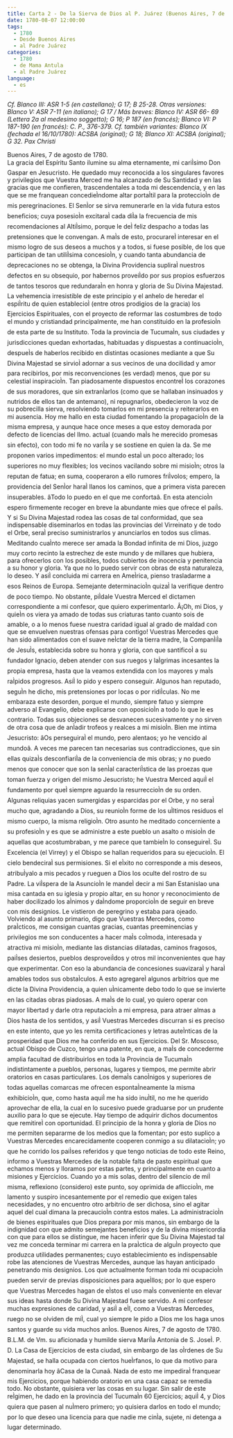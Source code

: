 ```yaml
---
title: Carta 2 - De la Sierva de Dios al P. Juárez (Buenos Aires, 7 de agosto de 1780).
date: 1780-08-07 12:00:00
tags:
  - 1780
  - Desde Buenos Aires
  - al Padre Juárez
categories:
  - 1780
  - de Mama Antula
  - al Padre Juárez
language:
  - es
---
```

_Cf. Blanco III: ASR 1-5 (en castellano); G 17; B 25-28.
Otras versiones: Blanco V: ASR 7-11 (en italiano); G 17 / Más breves: Blanco IV: ASR 66- 69 (Lettera 2a al medesimo soggetto); G 16; P 187 (en francés); Blanco VI: P 187-190 (en francés): C. P., 376-379.
Cf. también variantes: Blanco IX (fechada el 16/10/1780): ACSBA (original); G 18; Blanco XI: ACSBA (original); G 32.
Pax Christi_

<div align="left">
Buenos Aires, 7 de agosto de 1780.
</div>
La gracia del Espíritu Santo ilumine su alma eternamente, mi cariÌsimo Don Gaspar en Jesucristo. He quedado muy reconocida a los singulares favores y privilegios que Vuestra Merced me ha alcanzado de Su Santidad y en las gracias que me confieren, trascendentales a toda mi descendencia, y en las que se me franquean concedieÌndome altar portaÌtil para la proteccioÌn de mis peregrinaciones. El SenÌor se sirva remunerarle en la vida futura estos beneficios; cuya posesioÌn excitaraÌ cada diÌa la frecuencia de mis recomendaciones al AltiÌsimo, porque le deÌ feliz despacho a todas las pretensiones que le convengan. A maÌs de esto, procurareÌ interesar en el mismo logro de sus deseos a muchos y a todos, si fuese posible, de los que participan de tan utiliÌsima concesioÌn, y cuando tanta abundancia de deprecaciones no se obtenga, la Divina Providencia supliraÌ nuestros defectos en su obsequio, por habernos proveiÌdo por sus propios esfuerzos de tantos tesoros que redundaraÌn en honra y gloria de Su Divina Majestad.
La vehemencia irresistible de este principio y el anhelo de heredar el espiÌritu de quien establecioÌ (entre otros prodigios de la gracia) los Ejercicios Espirituales, con el proyecto de reformar las costumbres de todo el mundo y cristiandad principalmente, me han constituido en la profesioÌn de esta parte de su Instituto.
Toda la provincia de TucumaÌn, sus ciudades y jurisdicciones quedan exhortadas, habituadas y dispuestas a continuacioÌn, despueÌs de haberlos recibido en distintas ocasiones mediante a que Su Divina Majestad se sirvioÌ adornar a sus vecinos de una docilidad y amor para recibirlos, por mis reconvenciones (es verdad) menos, que por su celestial inspiracioÌn. Tan piadosamente dispuestos encontreÌ los corazones de sus moradores, que sin extranÌarlos (como que se hallaban insinuados y nutridos de ellos tan de antemano), ni repugnarlos, obedecieron la voz de su pobrecilla sierva, resolviendo tomarlos en mi presencia y reiterarlos en mi ausencia.
Hoy me hallo en esta ciudad fomentando la propagacioÌn de la misma empresa, y aunque hace once meses a que estoy demorada por defecto de licencias del Ilmo. actual (cuando maÌs he merecido promesas sin efecto), con todo mi fe no variÌa y se sostiene en quien la da. Se me proponen varios impedimentos: el mundo estaÌ un poco alterado; los superiores no muy flexibles; los vecinos vacilando sobre mi misioÌn; otros la reputan de fatua; en suma, cooperaron a ello rumores friÌvolos; empero, la providencia del SenÌor haraÌ llanos los caminos, que a primera vista parecen insuperables. âTodo lo puedo en el que me confortaâ. En esta atencioÌn espero firmemente recoger en breve la abundante mies que ofrece el paiÌs. Y si Su Divina Majestad rodea las cosas de tal conformidad, que sea indispensable diseminarlos en todas las provincias del Virreinato y de todo el Orbe, seraÌ preciso suministrarlos y anunciarlos en todos sus climas.
Meditando cuaÌnto merece ser amada la Bondad infinita de mi Dios, juzgo muy corto recinto la estrechez de este mundo y de millares que hubiera, para ofrecerlos con los posibles, todos cubiertos de inocencia y penitencia a su honor y gloria. Ya que no lo puedo servir con obras de esta naturaleza, lo deseo.
 Y asiÌ concluida mi carrera en AmeÌrica, pienso trasladarme a esos Reinos de Europa. Semejante determinacioÌn quizaÌ la verifique dentro de poco tiempo. No obstante, piÌdale Vuestra Merced el dictamen correspondiente a mi confesor, que quiero experimentarlo. Â¡Oh, mi Dios, y quieÌn os viera ya amado de todas sus criaturas tanto cuanto sois de amable, o a lo menos fuese nuestra caridad igual al grado de maldad con que se envuelven nuestras ofensas para contigo!
Vuestras Mercedes que han sido alimentados con el suave neÌctar de la tierra madre, la CompanÌiÌa de JesuÌs, establecida sobre su honra y gloria, con que santificoÌ a su fundador Ignacio, deben atender con sus ruegos y laÌgrimas incesantes la propia empresa, hasta que la veamos extendida con los mayores y maÌs raÌpidos progresos. AsiÌ lo pido y espero conseguir.
Algunos han reputado, seguÌn he dicho, mis pretensiones por locas o por ridiÌculas. No me embaraza este desorden, porque el mundo, siempre fatuo y siempre adverso al Evangelio, debe explicarse con oposicioÌn a todo lo que le es contrario. Todas sus objeciones se desvanecen sucesivamente y no sirven de otra cosa que de anÌadir trofeos y realces a mi misioÌn. Bien me intima Jesucristo: âOs perseguiraÌ el mundo, pero alentaos; yo he vencido al mundoâ. A veces me parecen tan necesarias sus contradicciones, que sin ellas quizaÌs desconfiariÌa de la conveniencia de mis obras; y no puedo menos que conocer que son la senÌal caracteriÌstica de las proezas que toman fuerza y origen del mismo Jesucristo; he Vuestra Merced aquiÌ el fundamento por queÌ siempre aguardo la resurreccioÌn de su orden. Algunas reliquias yacen sumergidas y esparcidas por el Orbe, y no seraÌ mucho que, agradando a Dios, su reunioÌn forme de los uÌltimos residuos el mismo cuerpo, la misma religioÌn.
Otro asunto he meditado concerniente a su profesioÌn y es que se administre a este pueblo un asalto o misioÌn de aquellas que acostumbraban, y me parece que tambieÌn lo conseguireÌ. Su Excelencia (el Virrey) y el Obispo se hallan requeridos para su ejecucioÌn. El cielo bendeciraÌ sus permisiones. Si el eÌxito no corresponde a mis deseos, atribuÌyalo a mis pecados y rueguen a Dios los oculte del rostro de su Padre.
La viÌspera de la AsuncioÌn le mandeÌ decir a mi San Estanislao una misa cantada en su iglesia y propio altar, en su honor y reconocimiento de haber docilizado los aÌnimos y daÌndome proporcioÌn de seguir en breve con mis designios. Le vistieron de peregrino y estaba para ojeado.
Volviendo al asunto primario, digo que Vuestras Mercedes, como praÌcticos, me consigan cuantas gracias, cuantas preeminencias y privilegios me son conducentes a hacer maÌs coÌmoda, interesada y atractiva mi misioÌn, mediante las distancias dilatadas, caminos fragosos, paiÌses desiertos, pueblos desproveiÌdos y otros mil inconvenientes que hay que experimentar. Con eso la abundancia de concesiones suavizaraÌ y haraÌ amables todos sus obstaÌculos. A esto agregareÌ algunos arbitrios que me dicte la Divina Providencia, a quien uÌnicamente debo todo lo que se invierte en las citadas obras piadosas. A maÌs de lo cual, yo quiero operar con mayor libertad y darle otra reputacioÌn a mi empresa, para atraer almas a Dios hasta de los sentidos, y asiÌ Vuestras Mercedes discurran si es preciso en este intento, que yo les remita certificaciones y letras auteÌnticas de la prosperidad que Dios me ha conferido en sus Ejercicios.
Del Sr. Moscoso, actual Obispo de Cuzco, tengo una patente, en que, a maÌs de concederme amplia facultad de distribuirlos en toda la Provincia de TucumaÌn indistintamente a pueblos, personas, lugares y tiempos, me permite abrir oratorios en casas particulares. Los demaÌs canoÌnigos y superiores de todas aquellas comarcas me ofrecen espontaÌneamente la misma exhibicioÌn, que, como hasta aquiÌ me ha sido inuÌtil, no me he querido aprovechar de ella, la cual en lo sucesivo puede graduarse por un prudente auxilio para lo que se ejecute. Hay tiempo de adquirir dichos documentos que remitireÌ con oportunidad.
El principio de la honra y gloria de Dios no me permiten separarme de los medios que la fomentan; por esto suplico a Vuestras Mercedes encarecidamente cooperen conmigo a su dilatacioÌn; yo que he corrido los paiÌses referidos y que tengo noticias de todo este Reino, informo a Vuestras Mercedes de la notable falta de pasto espiritual que echamos menos y lloramos por estas partes, y principalmente en cuanto a misiones y Ejercicios. Cuando yo a mis solas, dentro del silencio de miÌ misma, reflexiono (considero) este punto, soy oprimida de afliccioÌn, me lamento y suspiro incesantemente por el remedio que exigen tales necesidades, y no encuentro otro arbitrio de ser dichosa, sino el agitar aquel del cual dimana la precaucioÌn contra estos males.
La administracioÌn de bienes espirituales que Dios prepara por mis manos, sin embargo de la indignidad con que admito semejantes beneficios y de la divina misericordia con que para ellos se distingue, me hacen inferir que Su Divina Majestad tal vez me conceda terminar mi carrera en la praÌctica de alguÌn proyecto que produzca utilidades permanentes; cuyo establecimiento es indispensable robe las atenciones de Vuestras Mercedes, aunque las hayan anticipado penetrando mis designios. Los que actualmente forman toda mi ocupacioÌn pueden servir de previas disposiciones para aqueÌllos; por lo que espero que Vuestras Mercedes hagan de eÌstos el uso maÌs conveniente en elevar sus ideas hasta donde Su Divina Majestad fuese servido.
A mi confesor muchas expresiones de caridad, y asiÌ a eÌl, como a Vuestras Mercedes, ruego no se olviden de miÌ, cual yo siempre le pido a Dios me los haga unos santos y guarde su vida muchos anÌos.
Buenos Aires, 7 de agosto de 1780. B.L.M. de Vm. su aficionada y humilde sierva MariÌa Antonia de S. JoseÌ.
P. D. La Casa de Ejercicios de esta ciudad, sin embargo de las oÌrdenes de Su Majestad, se halla ocupada con ciertos hueÌrfanos, lo que da motivo para denominarla hoy âCasa de la Cunaâ. Nada de esto me impediraÌ franquear mis Ejercicios, porque habiendo oratorio en una casa capaz se remedia todo. No obstante, quisiera ver las cosas en su lugar. Sin salir de este reÌgimen, he dado en la provincia del TucumaÌn 60 Ejercicios; aquiÌ 4, y Dios quiera que pasen al nuÌmero primero; yo quisiera darlos en todo el mundo; por lo que deseo una licencia para que nadie me cinÌa, sujete, ni detenga a lugar determinado.
